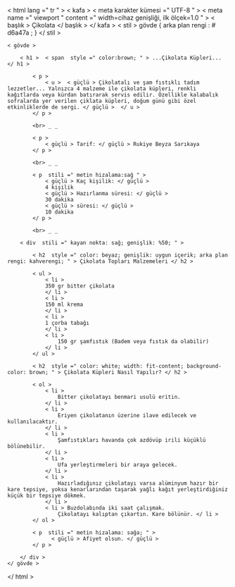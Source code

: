 <!DOCTYPE html >
< html  lang =" tr " >
< kafa >
    < meta  karakter kümesi =" UTF-8 " >
    < meta  name =" viewport " content =" width=cihaz genişliği, ilk ölçek=1.0 " >
    < başlık > Çikolata </ ​​başlık >
</ kafa >
< stil >
    gövde { arka plan rengi :  # d6a47a ;
    }
</ stil >

    < gövde >

        < h1 >  < span  style =" color:brown; " > ...Çikolata Küpleri... </ h1 >

            < p > 
                < u >  < güçlü > Çikolatalı ve şam fıstıklı tadım lezzetler... Yalnızca 4 malzeme ile çikolata küpleri, renkli kağıtlarda veya kürdan batırarak servis edilir. Özellikle kalabalık sofralarda yer verilen çiklata küpleri, doğum günü gibi özel etkinliklerde de sergi. </ güçlü >  </ u > 
            </ p >

            <br> _ _

            < p > 
                < güçlü > Tarif: </ güçlü > Rukiye Beyza Sarıkaya
            </ p > 

            <br> _ _

            < p  stili =" metin hizalama:sağ " > 
                < güçlü > Kaç kişilik: </ güçlü > 
                4 kişilik  
                < güçlü > Hazırlanma süresi: </ güçlü > 
                30 dakika
                < güçlü > süresi: </ güçlü > 
                10 dakika
            </ p >

            <br> _ _

        < div  stili =" kayan nokta: sağ; genişlik: %50; " >

            < h2  style =" color: beyaz; genişlik: uygun içerik; arka plan rengi: kahverengi; " > Çikolata Topları Malzemeleri </ h2 >

            < ul >
                < li >
                350 gr bitter çikolata
                </ li > 
                < li >
                150 ml krema
                </ li > 
                < li >
                1 çorba tabağı
                </ li >
                < li >
                    150 gr şamfıstık (Badem veya fıstık da olabilir)
                </ li >
            </ ul >

            < h2  style =" color: white; width: fit-content; background-color: brown; " > Çikolata Küpleri Nasıl Yapılır? </ h2 >

            < ol >
                < li >
                    Bitter çikolatayı benmari usulü eritin.
                </ li >
                < li >
                    Eriyen çikolatanın üzerine ilave edilecek ve kullanılacaktır.
                </ li >
                < li >
                    Şamfıstıkları havanda çok azdövüp irili küçüklü bölünebilir.
                </ li >
                < li >
                    Ufa yerleştirmeleri bir araya gelecek.
                </ li >
                < li >
                    Hazırladığınız çikolatayı varsa alüminyum hazır bir kare tepsiye, yoksa kenarlarından taşarak yağlı kağıt yerleştirdiğiniz küçük bir tepsiye dökmek.
                </ li >
                < li > Buzdolabında iki saat çalışmak.
                    Çikolatayı kalıptan çıkartın. Kare bölünür. </ li >
            </ ol >

            < p  stili =" metin hizalama: sağa; " >
                  < güçlü > Afiyet olsun. </ güçlü >
            </ p >

        </ div >
    </ gövde >
</ html >
       
